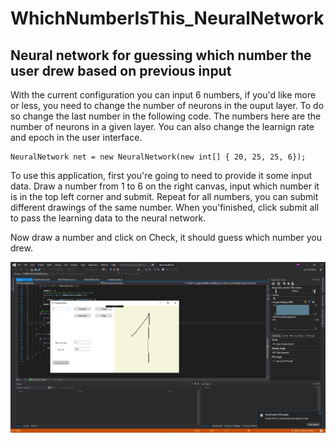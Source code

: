# WhichNumberIsThis_NeuralNetwork
## Neural network for guessing which number the user drew based on previous input

With the current configuration you can input 6 numbers, if you'd like more or less, you need to change the number of neurons in the ouput layer. To do so change the last number in the following code. The numbers here are the number of neurons in a given layer. You can also change the learnign rate and epoch in the user interface.

```
NeuralNetwork net = new NeuralNetwork(new int[] { 20, 25, 25, 6});
```

To use this application, first you're going to need to provide it some input data. Draw a number from 1 to 6 on the right canvas, input which number it is in the top left corner and submit. Repeat for all numbers, you can submit different drawings of the same number. When you'finished, click submit all to pass the learning data to the neural network. 

Now draw a number and click on Check, it should guess which number you drew.

![](ReadMeImages/NeuralNetworkExample.png)
